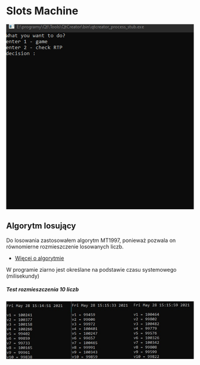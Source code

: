 # Slots Machine
<img src="doc/run.gif"> </a>

## Algorytm losujący
Do losowania zastosowałem algorytm MT1997, ponieważ pozwala on równomierne rozmieszczenie losowanych liczb.
* [Więcej o algorytmie](https://pl.wikipedia.org/wiki/Mersenne_Twister)

W programie ziarno jest określane na podstawie czasu systemowego (milisekundy)

##### Test rozmieszczenia 10 liczb
<img src="doc/mt.jpg"> </a>
